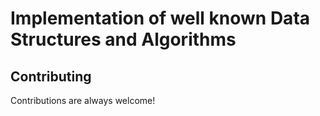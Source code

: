 # Implementation of well known Data Structures and Algorithms

## Contributing

Contributions are always welcome!
